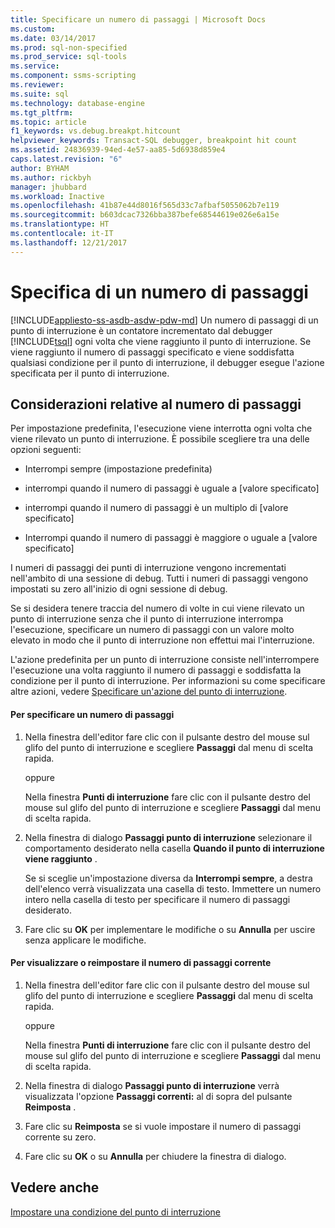 ```yaml
---
title: Specificare un numero di passaggi | Microsoft Docs
ms.custom: 
ms.date: 03/14/2017
ms.prod: sql-non-specified
ms.prod_service: sql-tools
ms.service: 
ms.component: ssms-scripting
ms.reviewer: 
ms.suite: sql
ms.technology: database-engine
ms.tgt_pltfrm: 
ms.topic: article
f1_keywords: vs.debug.breakpt.hitcount
helpviewer_keywords: Transact-SQL debugger, breakpoint hit count
ms.assetid: 24836939-94ed-4e57-aa85-5d6938d859e4
caps.latest.revision: "6"
author: BYHAM
ms.author: rickbyh
manager: jhubbard
ms.workload: Inactive
ms.openlocfilehash: 41b87e44d8016f565d33c7afbaf5055062b7e119
ms.sourcegitcommit: b603dcac7326bba387befe68544619e026e6a15e
ms.translationtype: HT
ms.contentlocale: it-IT
ms.lasthandoff: 12/21/2017
---
```

# <a name="specify-a-hit-count"></a>Specifica di un numero di passaggi
[!INCLUDE[appliesto-ss-asdb-asdw-pdw-md](../../includes/appliesto-ss-asdb-asdw-pdw-md.md)] Un numero di passaggi di un punto di interruzione è un contatore incrementato dal debugger [!INCLUDE[tsql](../../includes/tsql-md.md)] ogni volta che viene raggiunto il punto di interruzione. Se viene raggiunto il numero di passaggi specificato e viene soddisfatta qualsiasi condizione per il punto di interruzione, il debugger esegue l'azione specificata per il punto di interruzione.  
  
## <a name="hit-count-considerations"></a>Considerazioni relative al numero di passaggi  
 Per impostazione predefinita, l'esecuzione viene interrotta ogni volta che viene rilevato un punto di interruzione. È possibile scegliere tra una delle opzioni seguenti:  
  
-   Interrompi sempre (impostazione predefinita)  
  
-   interrompi quando il numero di passaggi è uguale a [valore specificato]  
  
-   interrompi quando il numero di passaggi è un multiplo di [valore specificato]  
  
-   Interrompi quando il numero di passaggi è maggiore o uguale a [valore specificato]  
  
 I numeri di passaggi dei punti di interruzione vengono incrementati nell'ambito di una sessione di debug. Tutti i numeri di passaggi vengono impostati su zero all'inizio di ogni sessione di debug.  
  
 Se si desidera tenere traccia del numero di volte in cui viene rilevato un punto di interruzione senza che il punto di interruzione interrompa l'esecuzione, specificare un numero di passaggi con un valore molto elevato in modo che il punto di interruzione non effettui mai l'interruzione.  
  
 L'azione predefinita per un punto di interruzione consiste nell'interrompere l'esecuzione una volta raggiunto il numero di passaggi e soddisfatta la condizione per il punto di interruzione. Per informazioni su come specificare altre azioni, vedere [Specificare un'azione del punto di interruzione](../../relational-databases/scripting/specify-a-breakpoint-action.md).  
  
#### <a name="to-specify-a-hit-count"></a>Per specificare un numero di passaggi  
  
1.  Nella finestra dell'editor fare clic con il pulsante destro del mouse sul glifo del punto di interruzione e scegliere **Passaggi** dal menu di scelta rapida.  
  
     oppure  
  
     Nella finestra **Punti di interruzione** fare clic con il pulsante destro del mouse sul glifo del punto di interruzione e scegliere **Passaggi** dal menu di scelta rapida.  
  
2.  Nella finestra di dialogo **Passaggi punto di interruzione** selezionare il comportamento desiderato nella casella **Quando il punto di interruzione viene raggiunto** .  
  
     Se si sceglie un'impostazione diversa da **Interrompi sempre**, a destra dell'elenco verrà visualizzata una casella di testo. Immettere un numero intero nella casella di testo per specificare il numero di passaggi desiderato.  
  
3.  Fare clic su **OK** per implementare le modifiche o su **Annulla** per uscire senza applicare le modifiche.  
  
#### <a name="to-view-or-reset-the-current-hit-count"></a>Per visualizzare o reimpostare il numero di passaggi corrente  
  
1.  Nella finestra dell'editor fare clic con il pulsante destro del mouse sul glifo del punto di interruzione e scegliere **Passaggi** dal menu di scelta rapida.  
  
     oppure  
  
     Nella finestra **Punti di interruzione** fare clic con il pulsante destro del mouse sul glifo del punto di interruzione e scegliere **Passaggi** dal menu di scelta rapida.  
  
2.  Nella finestra di dialogo **Passaggi punto di interruzione** verrà visualizzata l'opzione **Passaggi correnti:** al di sopra del pulsante **Reimposta** .  
  
3.  Fare clic su **Reimposta** se si vuole impostare il numero di passaggi corrente su zero.  
  
4.  Fare clic su **OK** o su **Annulla** per chiudere la finestra di dialogo.  
  
## <a name="see-also"></a>Vedere anche  
 [Impostare una condizione del punto di interruzione](../../relational-databases/scripting/specify-a-breakpoint-condition.md)  
  
  
